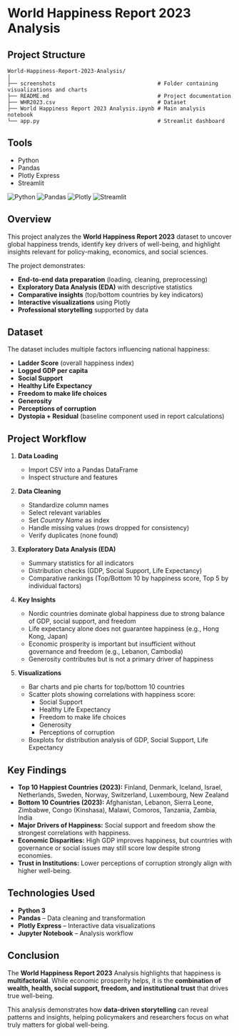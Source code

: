 # World Happiness Report 2023 Analysis

## Project Structure
```
World-Happiness-Report-2023-Analysis/
│
├── screenshots                                # Folder containing visualizations and charts
├── README.md                                  # Project documentation
├── WHR2023.csv                                # Dataset
├── World Happiness Report 2023 Analysis.ipynb # Main analysis notebook
└── app.py                                     # Streamlit dashboard  
```

## Tools
- Python
- Pandas
- Plotly Express
- Streamlit

![Python](https://img.shields.io/badge/Python-3776AB?style=for-the-badge&logo=python&logoColor=white)
![Pandas](https://img.shields.io/badge/Pandas-150458?style=for-the-badge&logo=pandas&logoColor=white)
![Plotly](https://img.shields.io/badge/Plotly-3F4F75?style=for-the-badge&logo=plotly&logoColor=white)
![Streamlit](https://img.shields.io/badge/Streamlit-FF4B4B?style=for-the-badge&logo=streamlit&logoColor=white)

## Overview
This project analyzes the **World Happiness Report 2023** dataset to uncover global happiness trends, identify key drivers of well-being, and highlight insights relevant for policy-making, economics, and social sciences.  

The project demonstrates:
- **End-to-end data preparation** (loading, cleaning, preprocessing)
- **Exploratory Data Analysis (EDA)** with descriptive statistics
- **Comparative insights** (top/bottom countries by key indicators)
- **Interactive visualizations** using Plotly
- **Professional storytelling** supported by data

## Dataset
The dataset includes multiple factors influencing national happiness:

- **Ladder Score** (overall happiness index)  
- **Logged GDP per capita**  
- **Social Support**  
- **Healthy Life Expectancy**  
- **Freedom to make life choices**  
- **Generosity**  
- **Perceptions of corruption**  
- **Dystopia + Residual** (baseline component used in report calculations)  

## Project Workflow
1. **Data Loading**  
   - Import CSV into a Pandas DataFrame  
   - Inspect structure and features  

2. **Data Cleaning**  
   - Standardize column names  
   - Select relevant variables  
   - Set *Country Name* as index  
   - Handle missing values (rows dropped for consistency)  
   - Verify duplicates (none found)  

3. **Exploratory Data Analysis (EDA)**  
   - Summary statistics for all indicators  
   - Distribution checks (GDP, Social Support, Life Expectancy)  
   - Comparative rankings (Top/Bottom 10 by happiness score, Top 5 by individual factors)  

4. **Key Insights**  
   - Nordic countries dominate global happiness due to strong balance of GDP, social support, and freedom  
   - Life expectancy alone does not guarantee happiness (e.g., Hong Kong, Japan)  
   - Economic prosperity is important but insufficient without governance and freedom (e.g., Lebanon, Cambodia)  
   - Generosity contributes but is not a primary driver of happiness  

5. **Visualizations**  
   - Bar charts and pie charts for top/bottom 10 countries  
   - Scatter plots showing correlations with happiness score:
     - Social Support  
     - Healthy Life Expectancy  
     - Freedom to make life choices  
     - Generosity  
     - Perceptions of corruption  
   - Boxplots for distribution analysis of GDP, Social Support, Life Expectancy  

## Key Findings
- **Top 10 Happiest Countries (2023):** Finland, Denmark, Iceland, Israel, Netherlands, Sweden, Norway, Switzerland, Luxembourg, New Zealand  
- **Bottom 10 Countries (2023):** Afghanistan, Lebanon, Sierra Leone, Zimbabwe, Congo (Kinshasa), Malawi, Comoros, Tanzania, Zambia, India  
- **Major Drivers of Happiness:** Social support and freedom show the strongest correlations with happiness.  
- **Economic Disparities:** High GDP improves happiness, but countries with governance or social issues may still score low despite strong economies.  
- **Trust in Institutions:** Lower perceptions of corruption strongly align with higher well-being.  

## Technologies Used
- **Python 3**  
- **Pandas** – Data cleaning and transformation  
- **Plotly Express** – Interactive data visualizations  
- **Jupyter Notebook** – Analysis workflow  

## Conclusion

The **World Happiness Report 2023** Analysis highlights that happiness is **multifactorial**.
While economic prosperity helps, it is the **combination of wealth, health, social support, freedom, and institutional trust** that drives true well-being.

This analysis demonstrates how **data-driven storytelling** can reveal patterns and insights, helping policymakers and researchers focus on what truly matters for global well-being.
